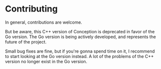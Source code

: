 Contributing
============

In general, contributions are welcome.

But be aware, this C++ version of Conception is deprecated in favor of the Go version. The Go version is being actively developed, and represents the future of the project.

Small bug fixes are fine, but if you're gonna spend time on it, I recommend to start looking at the Go version instead. A lot of the problems of the C++ version no longer exist in the Go version.
